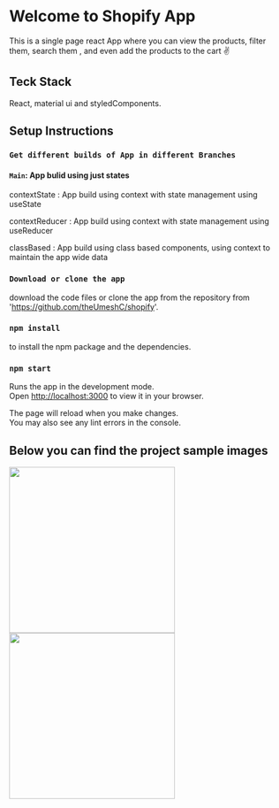 # Welcome to Shopify App

This is a single page react App where you can view the products, filter them, search them , and even add the products to the cart ✌

## Teck Stack

React, material ui and styledComponents.

## Setup Instructions

### `Get different builds of App in different Branches`

#### `Main`: App bulid using just states 

contextState : App build using context with state management using useState

contextReducer : App build using context with state management using useReducer

classBased : App build using class based components, using context to maintain the app wide data

### `Download or clone the app`
download the code files or clone the app from the repository from 'https://github.com/theUmeshC/shopify'.

### `npm install`
to install the npm package and the dependencies.    

### `npm start`
Runs the app in the development mode.\
Open [http://localhost:3000](http://localhost:3000) to view it in your browser.

The page will reload when you make changes.\
You may also see any lint errors in the console.

## Below you can find the project sample images

<img src="https://i.postimg.cc/66b9h3p0/Screenshot-2022-11-01-135335.png" width='300'>
<img src="https://i.postimg.cc/nr4gg3tB/Screenshot.png" width='300'>
